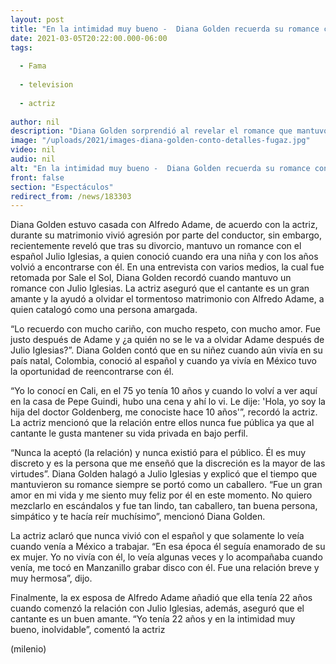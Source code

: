 ```yaml
---
layout: post
title: "En la intimidad muy bueno -  Diana Golden recuerda su romance con Julio Iglesias"
date: 2021-03-05T20:22:00.000-06:00
tags:
  
  - Fama
  
  - television
  
  - actriz
  
author: nil
description: "Diana Golden sorprendió al revelar el romance que mantuvo con Julio Iglesias. La actriz aseguró que el cantante es un gran amante. "
image: "/uploads/2021/images-diana-golden-conto-detalles-fugaz.jpg"
video: nil
audio: nil
alt: "En la intimidad muy bueno -  Diana Golden recuerda su romance con Julio Iglesias"
front: false
section: "Espectáculos"
redirect_from: /news/183303
---
```


Diana Golden estuvo casada con Alfredo Adame, de acuerdo con la actriz, durante su matrimonio vivió agresión por parte del conductor, sin embargo, recientemente reveló que tras su divorcio, mantuvo un romance con el español Julio Iglesias, a quien conoció cuando era una niña y con los años volvió a encontrarse con él. En una entrevista con varios medios, la cual fue retomada por Sale el Sol, Diana Golden recordó cuando mantuvo un romance con Julio Iglesias. La actriz aseguró que el cantante es un gran amante y la ayudó a olvidar el tormentoso matrimonio con Alfredo Adame, a quien catalogó como una persona amargada. 

“Lo recuerdo con mucho cariño, con mucho respeto, con mucho amor. Fue justo después de Adame y ¿a quién no se le va a olvidar Adame después de Julio Iglesias?”. Diana Golden contó que en su niñez cuando aún vivía en su país natal, Colombia, conoció al español y cuando ya vivía en México tuvo la oportunidad de reencontrarse con él. 

“Yo lo conocí en Cali, en el 75 yo tenía 10 años y cuando lo volví a ver aquí en la casa de Pepe Guindi, hubo una cena y ahí lo vi. Le dije: 'Hola, yo soy la hija del doctor Goldenberg, me conociste hace 10 años'”, recordó la actriz. La actriz mencionó que la relación entre ellos nunca fue pública ya que al cantante le gusta mantener su vida privada en bajo perfil. 

“Nunca la aceptó (la relación) y nunca existió para el público. Él es muy discreto y es la persona que me enseñó que la discreción es la mayor de las virtudes”. Diana Golden halagó a Julio Iglesias y explicó que el tiempo que mantuvieron su romance siempre se portó como un caballero. “Fue un gran amor en mi vida y me siento muy feliz por él en este momento. No quiero mezclarlo en escándalos y fue tan lindo, tan caballero, tan buena persona, simpático y te hacía reír muchísimo”, mencionó Diana Golden. 

La actriz aclaró que nunca vivió con el español y que solamente lo veía cuando venía a México a trabajar. “En esa época él seguía enamorado de su ex mujer. Yo no vivía con él, lo veía algunas veces y lo acompañaba cuando venía, me tocó en Manzanillo grabar disco con él. Fue una relación breve y muy hermosa”, dijo. 

Finalmente, la ex esposa de Alfredo Adame añadió que ella tenía 22 años cuando comenzó la relación con Julio Iglesias, además, aseguró que el cantante es un buen amante. “Yo tenía 22 años y en la intimidad muy bueno, inolvidable”, comentó la actriz 

(milenio)